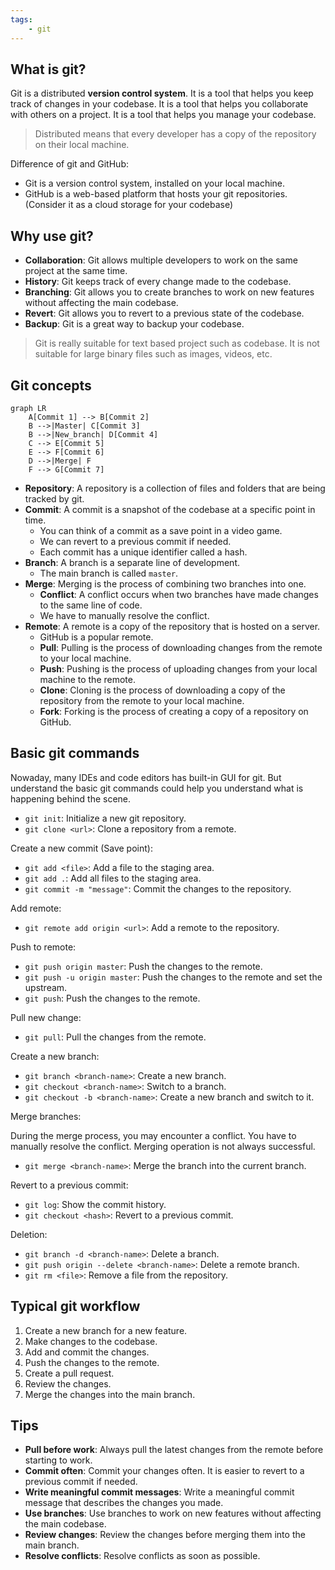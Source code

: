 ```yaml
---
tags:
    - git
---
```


## What is git?

Git is a distributed **version control system**. It is a tool that helps you keep track of changes in your codebase. 
It is a tool that helps you collaborate with others on a project. It is a tool that helps you manage your codebase.

> Distributed means that every developer has a copy of the repository on their local machine.

Difference of git and GitHub:

- Git is a version control system, installed on your local machine.
- GitHub is a web-based platform that hosts your git repositories. (Consider it as a cloud storage for your codebase)

## Why use git?

- **Collaboration**: Git allows multiple developers to work on the same project at the same time.
- **History**: Git keeps track of every change made to the codebase.
- **Branching**: Git allows you to create branches to work on new features without affecting the main codebase.
- **Revert**: Git allows you to revert to a previous state of the codebase.
- **Backup**: Git is a great way to backup your codebase.

> Git is really suitable for text based project such as codebase. 
> It is not suitable for large binary files such as images, videos, etc.

## Git concepts

```meimaid
graph LR
    A[Commit 1] --> B[Commit 2]
    B -->|Master| C[Commit 3]
    B -->|New_branch| D[Commit 4]
    C --> E[Commit 5]
    E --> F[Commit 6]
    D -->|Merge| F
    F --> G[Commit 7]
```
- **Repository**: A repository is a collection of files and folders that are being tracked by git.
- **Commit**: A commit is a snapshot of the codebase at a specific point in time.
    - You can think of a commit as a save point in a video game.
    - We can revert to a previous commit if needed.
    - Each commit has a unique identifier called a hash.
- **Branch**: A branch is a separate line of development.
    - The main branch is called `master`.
- **Merge**: Merging is the process of combining two branches into one. 
    - **Conflict**: A conflict occurs when two branches have made changes to the same line of code.
    - We have to manually resolve the conflict.
- **Remote**: A remote is a copy of the repository that is hosted on a server.
    - GitHub is a popular remote.
    - **Pull**: Pulling is the process of downloading changes from the remote to your local machine.
    - **Push**: Pushing is the process of uploading changes from your local machine to the remote.
    - **Clone**: Cloning is the process of downloading a copy of the repository from the remote to your local machine.
    - **Fork**: Forking is the process of creating a copy of a repository on GitHub.

## Basic git commands

Nowaday, many IDEs and code editors has built-in GUI for git. But understand the basic git commands could help you understand what is happening behind the scene.

- `git init`: Initialize a new git repository.
- `git clone <url>`: Clone a repository from a remote.

Create a new commit (Save point):

- `git add <file>`: Add a file to the staging area.
- `git add .`: Add all files to the staging area.
- `git commit -m "message"`: Commit the changes to the repository.

Add remote:

- `git remote add origin <url>`: Add a remote to the repository.

Push to remote:

- `git push origin master`: Push the changes to the remote.
- `git push -u origin master`: Push the changes to the remote and set the upstream.
- `git push`: Push the changes to the remote.

Pull new change:

- `git pull`: Pull the changes from the remote.

Create a new branch:

- `git branch <branch-name>`: Create a new branch.
- `git checkout <branch-name>`: Switch to a branch.
- `git checkout -b <branch-name>`: Create a new branch and switch to it.

Merge branches:

During the merge process, you may encounter a conflict. You have to manually resolve the conflict. Merging operation is not always successful.

- `git merge <branch-name>`: Merge the branch into the current branch.

Revert to a previous commit:

- `git log`: Show the commit history.
- `git checkout <hash>`: Revert to a previous commit.

Deletion:

- `git branch -d <branch-name>`: Delete a branch.
- `git push origin --delete <branch-name>`: Delete a remote branch.
- `git rm <file>`: Remove a file from the repository.

## Typical git workflow

1. Create a new branch for a new feature.
2. Make changes to the codebase.
3. Add and commit the changes.
4. Push the changes to the remote.
5. Create a pull request.
6. Review the changes.
7. Merge the changes into the main branch.

## Tips

- **Pull before work**: Always pull the latest changes from the remote before starting to work.
- **Commit often**: Commit your changes often. It is easier to revert to a previous commit if needed.
- **Write meaningful commit messages**: Write a meaningful commit message that describes the changes you made.
- **Use branches**: Use branches to work on new features without affecting the main codebase.
- **Review changes**: Review the changes before merging them into the main branch.
- **Resolve conflicts**: Resolve conflicts as soon as possible.

